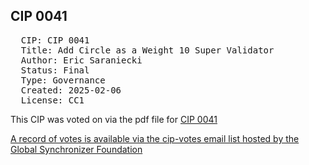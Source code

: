 ## CIP 0041

<pre>
  CIP: CIP 0041
  Title: Add Circle as a Weight 10 Super Validator
  Author: Eric Saraniecki 
  Status: Final 
  Type: Governance 
  Created: 2025-02-06
  License: CC1
</pre>

This CIP was voted on via the pdf file for [CIP 0041](/cip-0041/cip-0041.pdf)

[A record of votes is available via the cip-votes email list hosted by the Global Synchronizer Foundation](https://lists.sync.global/g/cip-vote/topic/cip_0041_circle/110776045)
